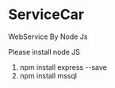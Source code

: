 # ServiceCar
WebService By Node Js


Please install node JS

1. npm install express --save
2. npm install mssql
